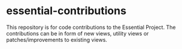 # essential-contributions
This repository is for code contributions to the Essential Project. The contributions can be in form of new views, utility views or patches/improvements to existing views.

